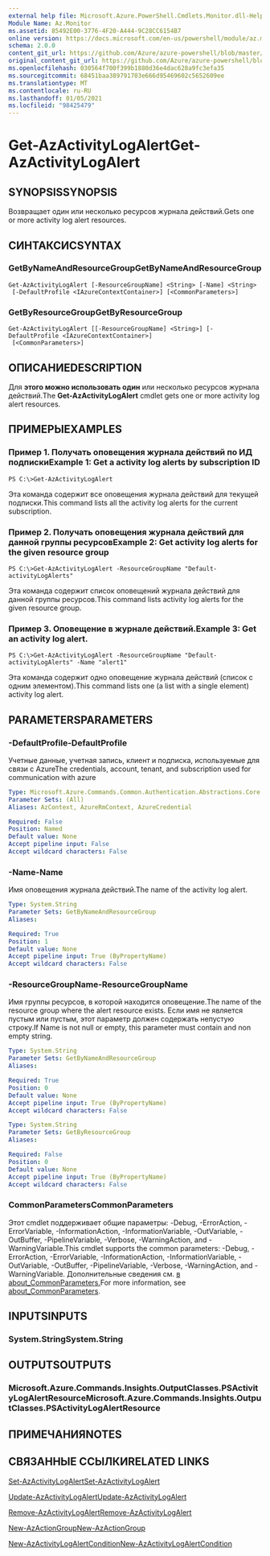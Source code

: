 ```yaml
---
external help file: Microsoft.Azure.PowerShell.Cmdlets.Monitor.dll-Help.xml
Module Name: Az.Monitor
ms.assetid: 85492E00-3776-4F20-A444-9C28CC6154B7
online version: https://docs.microsoft.com/en-us/powershell/module/az.monitor/get-azactivitylogalert
schema: 2.0.0
content_git_url: https://github.com/Azure/azure-powershell/blob/master/src/Monitor/Monitor/help/Get-AzActivityLogAlert.md
original_content_git_url: https://github.com/Azure/azure-powershell/blob/master/src/Monitor/Monitor/help/Get-AzActivityLogAlert.md
ms.openlocfilehash: 030564f700f399b1880d36e4dac628a9fc3efa35
ms.sourcegitcommit: 68451baa389791703e666d95469602c5652609ee
ms.translationtype: MT
ms.contentlocale: ru-RU
ms.lasthandoff: 01/05/2021
ms.locfileid: "98425479"
---
```

# <span data-ttu-id="4edde-101">Get-AzActivityLogAlert</span><span class="sxs-lookup"><span data-stu-id="4edde-101">Get-AzActivityLogAlert</span></span>

## <span data-ttu-id="4edde-102">SYNOPSIS</span><span class="sxs-lookup"><span data-stu-id="4edde-102">SYNOPSIS</span></span>
<span data-ttu-id="4edde-103">Возвращает один или несколько ресурсов журнала действий.</span><span class="sxs-lookup"><span data-stu-id="4edde-103">Gets one or more activity log alert resources.</span></span>

## <span data-ttu-id="4edde-104">СИНТАКСИС</span><span class="sxs-lookup"><span data-stu-id="4edde-104">SYNTAX</span></span>

### <span data-ttu-id="4edde-105">GetByNameAndResourceGroup</span><span class="sxs-lookup"><span data-stu-id="4edde-105">GetByNameAndResourceGroup</span></span>
```
Get-AzActivityLogAlert [-ResourceGroupName] <String> [-Name] <String>
 [-DefaultProfile <IAzureContextContainer>] [<CommonParameters>]
```

### <span data-ttu-id="4edde-106">GetByResourceGroup</span><span class="sxs-lookup"><span data-stu-id="4edde-106">GetByResourceGroup</span></span>
```
Get-AzActivityLogAlert [[-ResourceGroupName] <String>] [-DefaultProfile <IAzureContextContainer>]
 [<CommonParameters>]
```

## <span data-ttu-id="4edde-107">ОПИСАНИЕ</span><span class="sxs-lookup"><span data-stu-id="4edde-107">DESCRIPTION</span></span>
<span data-ttu-id="4edde-108">Для **этого можно использовать один** или несколько ресурсов журнала действий.</span><span class="sxs-lookup"><span data-stu-id="4edde-108">The **Get-AzActivityLogAlert** cmdlet gets one or more activity log alert resources.</span></span>

## <span data-ttu-id="4edde-109">ПРИМЕРЫ</span><span class="sxs-lookup"><span data-stu-id="4edde-109">EXAMPLES</span></span>

### <span data-ttu-id="4edde-110">Пример 1. Получать оповещения журнала действий по ИД подписки</span><span class="sxs-lookup"><span data-stu-id="4edde-110">Example 1: Get a activity log alerts by subscription ID</span></span>
```
PS C:\>Get-AzActivityLogAlert
```

<span data-ttu-id="4edde-111">Эта команда содержит все оповещения журнала действий для текущей подписки.</span><span class="sxs-lookup"><span data-stu-id="4edde-111">This command lists all the activity log alerts for the current subscription.</span></span>

### <span data-ttu-id="4edde-112">Пример 2. Получать оповещения журнала действий для данной группы ресурсов</span><span class="sxs-lookup"><span data-stu-id="4edde-112">Example 2: Get activity log alerts for the given resource group</span></span>
```
PS C:\>Get-AzActivityLogAlert -ResourceGroupName "Default-activityLogAlerts"
```

<span data-ttu-id="4edde-113">Эта команда содержит список оповещений журнала действий для данной группы ресурсов.</span><span class="sxs-lookup"><span data-stu-id="4edde-113">This command lists activity log alerts for the given resource group.</span></span>

### <span data-ttu-id="4edde-114">Пример 3. Оповещение в журнале действий.</span><span class="sxs-lookup"><span data-stu-id="4edde-114">Example 3: Get an activity log alert.</span></span>
```
PS C:\>Get-AzActivityLogAlert -ResourceGroupName "Default-activityLogAlerts" -Name "alert1"
```

<span data-ttu-id="4edde-115">Эта команда содержит одно оповещение журнала действий (список с одним элементом).</span><span class="sxs-lookup"><span data-stu-id="4edde-115">This command lists one (a list with a single element) activity log alert.</span></span>

## <span data-ttu-id="4edde-116">PARAMETERS</span><span class="sxs-lookup"><span data-stu-id="4edde-116">PARAMETERS</span></span>

### <span data-ttu-id="4edde-117">-DefaultProfile</span><span class="sxs-lookup"><span data-stu-id="4edde-117">-DefaultProfile</span></span>
<span data-ttu-id="4edde-118">Учетные данные, учетная запись, клиент и подписка, используемые для связи с Azure</span><span class="sxs-lookup"><span data-stu-id="4edde-118">The credentials, account, tenant, and subscription used for communication with azure</span></span>

```yaml
Type: Microsoft.Azure.Commands.Common.Authentication.Abstractions.Core.IAzureContextContainer
Parameter Sets: (All)
Aliases: AzContext, AzureRmContext, AzureCredential

Required: False
Position: Named
Default value: None
Accept pipeline input: False
Accept wildcard characters: False
```

### <span data-ttu-id="4edde-119">-Name</span><span class="sxs-lookup"><span data-stu-id="4edde-119">-Name</span></span>
<span data-ttu-id="4edde-120">Имя оповещения журнала действий.</span><span class="sxs-lookup"><span data-stu-id="4edde-120">The name of the activity log alert.</span></span>

```yaml
Type: System.String
Parameter Sets: GetByNameAndResourceGroup
Aliases:

Required: True
Position: 1
Default value: None
Accept pipeline input: True (ByPropertyName)
Accept wildcard characters: False
```

### <span data-ttu-id="4edde-121">-ResourceGroupName</span><span class="sxs-lookup"><span data-stu-id="4edde-121">-ResourceGroupName</span></span>
<span data-ttu-id="4edde-122">Имя группы ресурсов, в которой находится оповещение.</span><span class="sxs-lookup"><span data-stu-id="4edde-122">The name of the resource group where the alert resource exists.</span></span>
<span data-ttu-id="4edde-123">Если имя не является пустым или пустым, этот параметр должен содержать непустую строку.</span><span class="sxs-lookup"><span data-stu-id="4edde-123">If Name is not null or empty, this parameter must contain and non empty string.</span></span>

```yaml
Type: System.String
Parameter Sets: GetByNameAndResourceGroup
Aliases:

Required: True
Position: 0
Default value: None
Accept pipeline input: True (ByPropertyName)
Accept wildcard characters: False
```

```yaml
Type: System.String
Parameter Sets: GetByResourceGroup
Aliases:

Required: False
Position: 0
Default value: None
Accept pipeline input: True (ByPropertyName)
Accept wildcard characters: False
```

### <span data-ttu-id="4edde-124">CommonParameters</span><span class="sxs-lookup"><span data-stu-id="4edde-124">CommonParameters</span></span>
<span data-ttu-id="4edde-125">Этот cmdlet поддерживает общие параметры: -Debug, -ErrorAction, -ErrorVariable, -InformationAction, -InformationVariable, -OutVariable, -OutBuffer, -PipelineVariable, -Verbose, -WarningAction, and -WarningVariable.</span><span class="sxs-lookup"><span data-stu-id="4edde-125">This cmdlet supports the common parameters: -Debug, -ErrorAction, -ErrorVariable, -InformationAction, -InformationVariable, -OutVariable, -OutBuffer, -PipelineVariable, -Verbose, -WarningAction, and -WarningVariable.</span></span> <span data-ttu-id="4edde-126">Дополнительные сведения см. [в about_CommonParameters.](http://go.microsoft.com/fwlink/?LinkID=113216)</span><span class="sxs-lookup"><span data-stu-id="4edde-126">For more information, see [about_CommonParameters](http://go.microsoft.com/fwlink/?LinkID=113216).</span></span>

## <span data-ttu-id="4edde-127">INPUTS</span><span class="sxs-lookup"><span data-stu-id="4edde-127">INPUTS</span></span>

### <span data-ttu-id="4edde-128">System.String</span><span class="sxs-lookup"><span data-stu-id="4edde-128">System.String</span></span>

## <span data-ttu-id="4edde-129">OUTPUTS</span><span class="sxs-lookup"><span data-stu-id="4edde-129">OUTPUTS</span></span>

### <span data-ttu-id="4edde-130">Microsoft.Azure.Commands.Insights.OutputClasses.PSActivityLogAlertResource</span><span class="sxs-lookup"><span data-stu-id="4edde-130">Microsoft.Azure.Commands.Insights.OutputClasses.PSActivityLogAlertResource</span></span>

## <span data-ttu-id="4edde-131">ПРИМЕЧАНИЯ</span><span class="sxs-lookup"><span data-stu-id="4edde-131">NOTES</span></span>

## <span data-ttu-id="4edde-132">СВЯЗАННЫЕ ССЫЛКИ</span><span class="sxs-lookup"><span data-stu-id="4edde-132">RELATED LINKS</span></span>

[<span data-ttu-id="4edde-133">Set-AzActivityLogAlert</span><span class="sxs-lookup"><span data-stu-id="4edde-133">Set-AzActivityLogAlert</span></span>](./Set-AzActivityLogAlert.md)

[<span data-ttu-id="4edde-134">Update-AzActivityLogAlert</span><span class="sxs-lookup"><span data-stu-id="4edde-134">Update-AzActivityLogAlert</span></span>](./Update-AzActivityLogAlert.md)

[<span data-ttu-id="4edde-135">Remove-AzActivityLogAlert</span><span class="sxs-lookup"><span data-stu-id="4edde-135">Remove-AzActivityLogAlert</span></span>](./Remove-AzActivityLogAlert.md)

[<span data-ttu-id="4edde-136">New-AzActionGroup</span><span class="sxs-lookup"><span data-stu-id="4edde-136">New-AzActionGroup</span></span>](./New-AzActionGroup.md)

[<span data-ttu-id="4edde-137">New-AzActivityLogAlertCondition</span><span class="sxs-lookup"><span data-stu-id="4edde-137">New-AzActivityLogAlertCondition</span></span>](./New-AzActivityLogAlertCondition.md)
